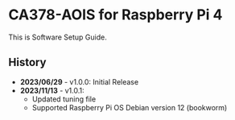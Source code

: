 # CA378-AOIS for Raspberry Pi 4

This is Software Setup Guide.

## History

- **2023/06/29** - v1.0.0: Initial Release
- **2023/11/13** - v1.0.1:
  - Updated tuning file
  - Supported Raspberry Pi OS Debian version 12 (bookworm)
